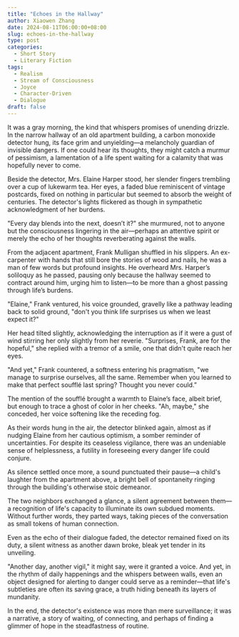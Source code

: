 ```yaml
---
title: "Echoes in the Hallway"
author: Xiaowen Zhang
date: 2024-08-11T06:00:00+08:00
slug: echoes-in-the-hallway
type: post
categories:
  - Short Story
  - Literary Fiction
tags:
  - Realism
  - Stream of Consciousness
  - Joyce
  - Character-Driven
  - Dialogue
draft: false
---
```


It was a gray morning, the kind that whispers promises of unending drizzle. In the narrow hallway of an old apartment building, a carbon monoxide detector hung, its face grim and unyielding—a melancholy guardian of invisible dangers. If one could hear its thoughts, they might catch a murmur of pessimism, a lamentation of a life spent waiting for a calamity that was hopefully never to come.

Beside the detector, Mrs. Elaine Harper stood, her slender fingers trembling over a cup of lukewarm tea. Her eyes, a faded blue reminiscent of vintage postcards, fixed on nothing in particular but seemed to absorb the weight of centuries. The detector's lights flickered as though in sympathetic acknowledgment of her burdens. 

"Every day blends into the next, doesn’t it?" she murmured, not to anyone but the consciousness lingering in the air—perhaps an attentive spirit or merely the echo of her thoughts reverberating against the walls. 

From the adjacent apartment, Frank Mulligan shuffled in his slippers. An ex-carpenter with hands that still bore the stories of wood and nails, he was a man of few words but profound insights. He overheard Mrs. Harper’s soliloquy as he passed, pausing only because the hallway seemed to contract around him, urging him to listen—to be more than a ghost passing through life’s burdens.

"Elaine," Frank ventured, his voice grounded, gravelly like a pathway leading back to solid ground, "don't you think life surprises us when we least expect it?"

Her head tilted slightly, acknowledging the interruption as if it were a gust of wind stirring her only slightly from her reverie. "Surprises, Frank, are for the hopeful," she replied with a tremor of a smile, one that didn't quite reach her eyes.

"And yet," Frank countered, a softness entering his pragmatism, "we manage to surprise ourselves, all the same. Remember when you learned to make that perfect soufflé last spring? Thought you never could.”

The mention of the soufflé brought a warmth to Elaine’s face, albeit brief, but enough to trace a ghost of color in her cheeks. "Ah, maybe," she conceded, her voice softening like the receding fog.

As their words hung in the air, the detector blinked again, almost as if nudging Elaine from her cautious optimism, a somber reminder of uncertainties. For despite its ceaseless vigilance, there was an undeniable sense of helplessness, a futility in foreseeing every danger life could conjure.

As silence settled once more, a sound punctuated their pause—a child's laughter from the apartment above, a bright bell of spontaneity ringing through the building's otherwise stoic demeanor.

The two neighbors exchanged a glance, a silent agreement between them—a recognition of life's capacity to illuminate its own subdued moments. Without further words, they parted ways, taking pieces of the conversation as small tokens of human connection.

Even as the echo of their dialogue faded, the detector remained fixed on its duty, a silent witness as another dawn broke, bleak yet tender in its unveiling.

"Another day, another vigil," it might say, were it granted a voice. And yet, in the rhythm of daily happenings and the whispers between walls, even an object designed for alerting to danger could serve as a reminder—that life's subtleties are often its saving grace, a truth hiding beneath its layers of mundanity.

In the end, the detector's existence was more than mere surveillance; it was a narrative, a story of waiting, of connecting, and perhaps of finding a glimmer of hope in the steadfastness of routine.